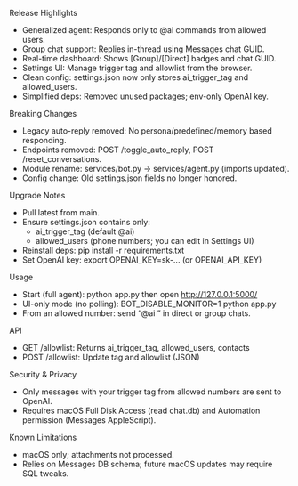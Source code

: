 Release Highlights
- Generalized agent: Responds only to @ai commands from allowed users.
- Group chat support: Replies in-thread using Messages chat GUID.
- Real-time dashboard: Shows [Group]/[Direct] badges and chat GUID.
- Settings UI: Manage trigger tag and allowlist from the browser.
- Clean config: settings.json now only stores ai_trigger_tag and allowed_users.
- Simplified deps: Removed unused packages; env-only OpenAI key.

Breaking Changes
- Legacy auto-reply removed: No persona/predefined/memory based responding.
- Endpoints removed: POST /toggle_auto_reply, POST /reset_conversations.
- Module rename: services/bot.py → services/agent.py (imports updated).
- Config change: Old settings.json fields no longer honored.

Upgrade Notes
- Pull latest from main.
- Ensure settings.json contains only:
  - ai_trigger_tag (default @ai)
  - allowed_users (phone numbers; you can edit in Settings UI)
- Reinstall deps: pip install -r requirements.txt
- Set OpenAI key: export OPENAI_KEY=sk-... (or OPENAI_API_KEY)

Usage
- Start (full agent): python app.py then open http://127.0.0.1:5000/
- UI-only mode (no polling): BOT_DISABLE_MONITOR=1 python app.py
- From an allowed number: send “@ai <command>” in direct or group chats.

API
- GET /allowlist: Returns ai_trigger_tag, allowed_users, contacts
- POST /allowlist: Update tag and allowlist (JSON)

Security & Privacy
- Only messages with your trigger tag from allowed numbers are sent to OpenAI.
- Requires macOS Full Disk Access (read chat.db) and Automation permission (Messages AppleScript).

Known Limitations
- macOS only; attachments not processed.
- Relies on Messages DB schema; future macOS updates may require SQL tweaks.
